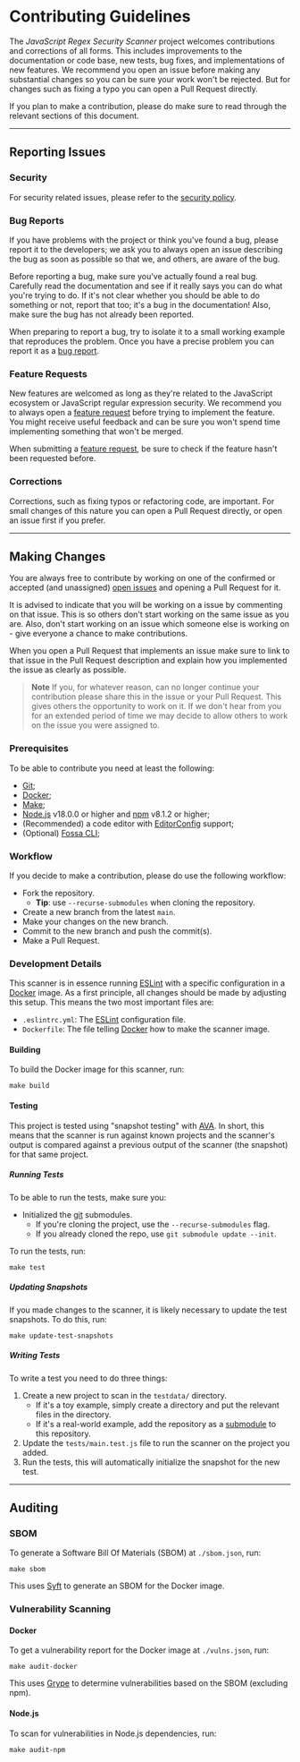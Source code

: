 # Contributing Guidelines

The _JavaScript Regex Security Scanner_ project welcomes contributions and
corrections of all forms. This includes improvements to the documentation or
code base, new tests, bug fixes, and implementations of new features. We
recommend you open an issue before making any substantial changes so you can be
sure your work won't be rejected. But for changes such as fixing a typo you can
open a Pull Request directly.

If you plan to make a contribution, please do make sure to read through the
relevant sections of this document.

---

## Reporting Issues

### Security

For security related issues, please refer to the [security policy].

### Bug Reports

If you have problems with the project or think you've found a bug, please report
it to the developers; we ask you to always open an issue describing the bug as
soon as possible so that we, and others, are aware of the bug.

Before reporting a bug, make sure you've actually found a real bug. Carefully
read the documentation and see if it really says you can do what you're trying
to do. If it's not clear whether you should be able to do something or not,
report that too; it's a bug in the documentation! Also, make sure the bug has
not already been reported.

When preparing to report a bug, try to isolate it to a small working example
that reproduces the problem. Once you have a precise problem you can report it
as a [bug report].

### Feature Requests

New features are welcomed as long as they're related to the JavaScript ecosystem
or JavaScript regular expression security. We recommend you to always open a
[feature request] before trying to implement the feature. You might receive
useful feedback and can be sure you won't spend time implementing something that
won't be merged.

When submitting a [feature request], be sure to check if the feature hasn't been
requested before.

### Corrections

Corrections, such as fixing typos or refactoring code, are important. For small
changes of this nature you can open a Pull Request directly, or open an issue
first if you prefer.

---

## Making Changes

You are always free to contribute by working on one of the confirmed or accepted
(and unassigned) [open issues] and opening a Pull Request for it.

It is advised to indicate that you will be working on a issue by commenting on
that issue. This is so others don't start working on the same issue as you are.
Also, don't start working on an issue which someone else is working on - give
everyone a chance to make contributions.

When you open a Pull Request that implements an issue make sure to link to that
issue in the Pull Request description and explain how you implemented the issue
as clearly as possible.

> **Note** If you, for whatever reason, can no longer continue your contribution
> please share this in the issue or your Pull Request. This gives others the
> opportunity to work on it. If we don't hear from you for an extended period of
> time we may decide to allow others to work on the issue you were assigned to.

### Prerequisites

To be able to contribute you need at least the following:

- [Git];
- [Docker];
- [Make];
- [Node.js] v18.0.0 or higher and [npm] v8.1.2 or higher;
- (Recommended) a code editor with [EditorConfig] support;
- (Optional) [Fossa CLI];

### Workflow

If you decide to make a contribution, please do use the following workflow:

- Fork the repository.
  - **Tip**: use `--recurse-submodules` when cloning the repository.
- Create a new branch from the latest `main`.
- Make your changes on the new branch.
- Commit to the new branch and push the commit(s).
- Make a Pull Request.

### Development Details

This scanner is in essence running [ESLint] with a specific configuration in a
[Docker] image. As a first principle, all changes should be made by adjusting
this setup. This means the two most important files are:

- `.eslintrc.yml`: The [ESLint] configuration file.
- `Dockerfile`: The file telling [Docker] how to make the scanner image.

#### Building

To build the Docker image for this scanner, run:

```shell
make build
```

#### Testing

This project is tested using "snapshot testing" with [AVA]. In short, this means
that the scanner is run against known projects and the scanner's output is
compared against a previous output of the scanner (the snapshot) for that same
project.

##### Running Tests

To be able to run the tests, make sure you:

- Initialized the [git] submodules.
  - If you're cloning the project, use the `--recurse-submodules` flag.
  - If you already cloned the repo, use `git submodule update --init`.

To run the tests, run:

```shell
make test
```

##### Updating Snapshots

If you made changes to the scanner, it is likely necessary to update the test
snapshots. To do this, run:

```shell
make update-test-snapshots
```

##### Writing Tests

To write a test you need to do three things:

1. Create a new project to scan in the `testdata/` directory.
   - If it's a toy example, simply create a directory and put the relevant files
     in the directory.
   - If it's a real-world example, add the repository as a [submodule] to this
     repository.
1. Update the `tests/main.test.js` file to run the scanner on the project you
   added.
1. Run the tests, this will automatically initialize the snapshot for the new
   test.

---

## Auditing

### SBOM

To generate a Software Bill Of Materials (SBOM) at `./sbom.json`, run:

```shell
make sbom
```

This uses [Syft] to generate an SBOM for the Docker image.

### Vulnerability Scanning

#### Docker

To get a vulnerability report for the Docker image at `./vulns.json`, run:

```shell
make audit-docker
```

This uses [Grype] to determine vulnerabilities based on the SBOM (excluding
npm).

#### Node.js

To scan for vulnerabilities in Node.js dependencies, run:

```shell
make audit-npm
```

[ava]: https://github.com/avajs/ava
[bug report]: https://github.com/ericcornelissen/js-regex-security-scanner/issues/new?labels=bug
[docker]: https://www.docker.com/
[editorconfig]: https://editorconfig.org/
[eslint]: https://eslint.org/
[feature request]: https://github.com/ericcornelissen/js-regex-security-scanner/issues/new?labels=enhancement
[fossa cli]: https://github.com/fossas/fossa-cli
[git]: https://git-scm.com/
[grype]: https://github.com/anchore/grype
[make]: https://www.gnu.org/software/make/
[node.js]: https://nodejs.org/en/
[npm]: https://www.npmjs.com/
[open issues]: https://github.com/ericcornelissen/js-regex-security-scanner/issues
[security policy]: ./SECURITY.md
[submodule]: https://git-scm.com/book/en/v2/Git-Tools-Submodules
[syft]: https://github.com/anchore/syft
